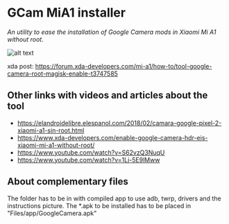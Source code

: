 # GCam MiA1 installer
_An utility to ease the installation of Google Camera mods in Xiaomi Mi A1 without root._

![alt text](https://i.gyazo.com/b3bce82395b91aa39d8780c502b8d0a6.png)

xda post: https://forum.xda-developers.com/mi-a1/how-to/tool-google-camera-root-magisk-enable-t3747585
## Other links with videos and articles about the tool

* https://elandroidelibre.elespanol.com/2018/02/camara-google-pixel-2-xiaomi-a1-sin-root.html
* https://www.xda-developers.com/enable-google-camera-hdr-eis-xiaomi-mi-a1-without-root/
* https://www.youtube.com/watch?v=S62vzQ3NuqU
* https://www.youtube.com/watch?v=1Lj-5E9lMww

## About complementary files
The folder has to be in with compiled app to use adb, twrp, drivers and  the instructions picture. 
The *.apk to be installed has to be placed in "Files/app/GoogleCamera.apk"
